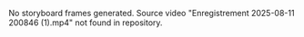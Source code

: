 No storyboard frames generated. Source video "Enregistrement 2025-08-11 200846 (1).mp4" not found in repository.
